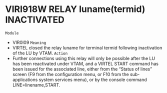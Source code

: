 # VIRI918W RELAY luname(termid) INACTIVATED
`Module`
- VIR0I09
`Meaning`
- VIRTEL closed the relay luname for terminal termid following inactivation of the LU by VTAM.
`Action`
- Further connections using this relay will only be possible after the LU has been reactivated under VTAM, and a VIRTEL START command has been issued for the associated line, either from the “Status of lines” screen (F9 from the configuration menu, or F10 from the sub-applications system services menu), or by the console command LINE=linename,START.
